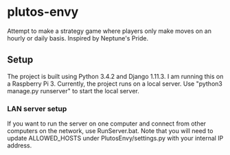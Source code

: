 # plutos-envy
Attempt to make a strategy game where players only make moves on an hourly or daily basis. Inspired by Neptune's Pride.

## Setup
The project is built using Python 3.4.2 and Django 1.11.3. I am running this on a Raspberry Pi 3.
Currently, the project runs on a local server. Use "python3 manage.py runserver" to start the local server.

### LAN server setup
If you want to run the server on one computer and connect from other computers on the network, use RunServer.bat.
Note that you will need to update ALLOWED_HOSTS under PlutosEnvy/settings.py with your internal IP address.
